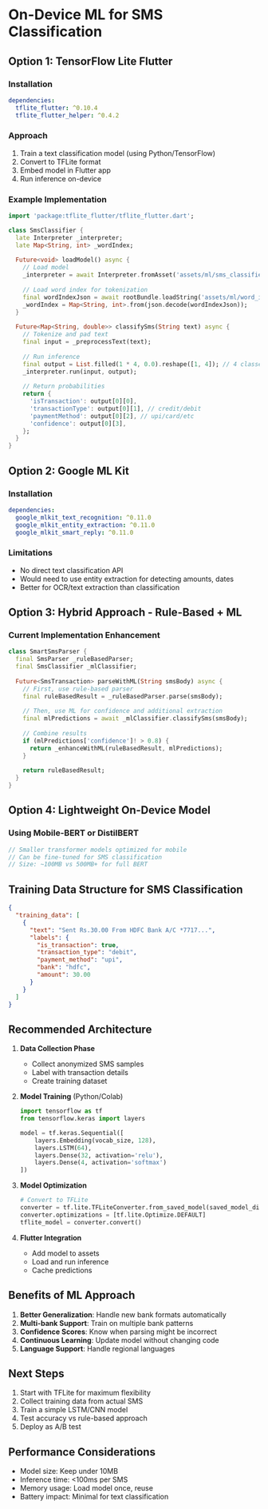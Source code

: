 # On-Device ML for SMS Classification

## Option 1: TensorFlow Lite Flutter

### Installation
```yaml
dependencies:
  tflite_flutter: ^0.10.4
  tflite_flutter_helper: ^0.4.2
```

### Approach
1. Train a text classification model (using Python/TensorFlow)
2. Convert to TFLite format
3. Embed model in Flutter app
4. Run inference on-device

### Example Implementation
```dart
import 'package:tflite_flutter/tflite_flutter.dart';

class SmsClassifier {
  late Interpreter _interpreter;
  late Map<String, int> _wordIndex;
  
  Future<void> loadModel() async {
    // Load model
    _interpreter = await Interpreter.fromAsset('assets/ml/sms_classifier.tflite');
    
    // Load word index for tokenization
    final wordIndexJson = await rootBundle.loadString('assets/ml/word_index.json');
    _wordIndex = Map<String, int>.from(json.decode(wordIndexJson));
  }
  
  Future<Map<String, double>> classifySms(String text) async {
    // Tokenize and pad text
    final input = _preprocessText(text);
    
    // Run inference
    final output = List.filled(1 * 4, 0.0).reshape([1, 4]); // 4 classes
    _interpreter.run(input, output);
    
    // Return probabilities
    return {
      'isTransaction': output[0][0],
      'transactionType': output[0][1], // credit/debit
      'paymentMethod': output[0][2], // upi/card/etc
      'confidence': output[0][3],
    };
  }
}
```

## Option 2: Google ML Kit

### Installation
```yaml
dependencies:
  google_mlkit_text_recognition: ^0.11.0
  google_mlkit_entity_extraction: ^0.11.0
  google_mlkit_smart_reply: ^0.11.0
```

### Limitations
- No direct text classification API
- Would need to use entity extraction for detecting amounts, dates
- Better for OCR/text extraction than classification

## Option 3: Hybrid Approach - Rule-Based + ML

### Current Implementation Enhancement
```dart
class SmartSmsParser {
  final SmsParser _ruleBasedParser;
  final SmsClassifier _mlClassifier;
  
  Future<SmsTransaction> parseWithML(String smsBody) async {
    // First, use rule-based parser
    final ruleBasedResult = _ruleBasedParser.parse(smsBody);
    
    // Then, use ML for confidence and additional extraction
    final mlPredictions = await _mlClassifier.classifySms(smsBody);
    
    // Combine results
    if (mlPredictions['confidence']! > 0.8) {
      return _enhanceWithML(ruleBasedResult, mlPredictions);
    }
    
    return ruleBasedResult;
  }
}
```

## Option 4: Lightweight On-Device Model

### Using Mobile-BERT or DistilBERT
```dart
// Smaller transformer models optimized for mobile
// Can be fine-tuned for SMS classification
// Size: ~100MB vs 500MB+ for full BERT
```

## Training Data Structure for SMS Classification

```json
{
  "training_data": [
    {
      "text": "Sent Rs.30.00 From HDFC Bank A/C *7717...",
      "labels": {
        "is_transaction": true,
        "transaction_type": "debit",
        "payment_method": "upi",
        "bank": "hdfc",
        "amount": 30.00
      }
    }
  ]
}
```

## Recommended Architecture

1. **Data Collection Phase**
   - Collect anonymized SMS samples
   - Label with transaction details
   - Create training dataset

2. **Model Training** (Python/Colab)
   ```python
   import tensorflow as tf
   from tensorflow.keras import layers
   
   model = tf.keras.Sequential([
       layers.Embedding(vocab_size, 128),
       layers.LSTM(64),
       layers.Dense(32, activation='relu'),
       layers.Dense(4, activation='softmax')
   ])
   ```

3. **Model Optimization**
   ```python
   # Convert to TFLite
   converter = tf.lite.TFLiteConverter.from_saved_model(saved_model_dir)
   converter.optimizations = [tf.lite.Optimize.DEFAULT]
   tflite_model = converter.convert()
   ```

4. **Flutter Integration**
   - Add model to assets
   - Load and run inference
   - Cache predictions

## Benefits of ML Approach

1. **Better Generalization**: Handle new bank formats automatically
2. **Multi-bank Support**: Train on multiple bank patterns
3. **Confidence Scores**: Know when parsing might be incorrect
4. **Continuous Learning**: Update model without changing code
5. **Language Support**: Handle regional languages

## Next Steps

1. Start with TFLite for maximum flexibility
2. Collect training data from actual SMS
3. Train a simple LSTM/CNN model
4. Test accuracy vs rule-based approach
5. Deploy as A/B test

## Performance Considerations

- Model size: Keep under 10MB
- Inference time: <100ms per SMS
- Memory usage: Load model once, reuse
- Battery impact: Minimal for text classification